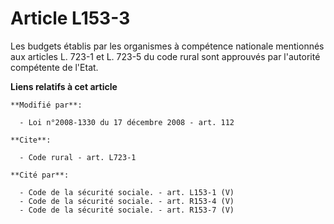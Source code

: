 # Article L153-3

Les budgets établis par les organismes à compétence nationale mentionnés aux articles L. 723-1 et L. 723-5 du code rural sont
approuvés par l'autorité compétente de l'Etat.

**Liens relatifs à cet article**

	**Modifié par**:

	  - Loi n°2008-1330 du 17 décembre 2008 - art. 112

	**Cite**:

	  - Code rural - art. L723-1

	**Cité par**:

	  - Code de la sécurité sociale. - art. L153-1 (V)
	  - Code de la sécurité sociale. - art. R153-4 (V)
	  - Code de la sécurité sociale. - art. R153-7 (V)
